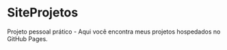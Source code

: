# SiteProjetos
Projeto pessoal prático -  Aqui você encontra meus projetos hospedados no GitHub Pages.
